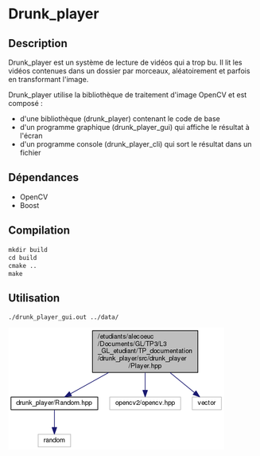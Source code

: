 # Drunk_player

## Description

Drunk_player est un système de lecture de vidéos qui a trop bu. Il lit les vidéos contenues dans un dossier par morceaux, aléatoirement et parfois en transformant l'image.

Drunk_player utilise la bibliothèque de traitement d'image OpenCV et est composé :

* d'une bibliothèque (drunk_player) contenant le code de base
* d'un programme graphique (drunk_player_gui) qui affiche le résultat à l'écran
* d'un programme console (drunk_player_cli) qui sort le résultat dans un fichier

## Dépendances

* OpenCV
* Boost

## Compilation

```
mkdir build
cd build
cmake ..
make
```

## Utilisation

```
./drunk_player_gui.out ../data/
```
![image](/TP_documentation/drunk_player/build/doc/html/Player_8hpp__incl.png)
